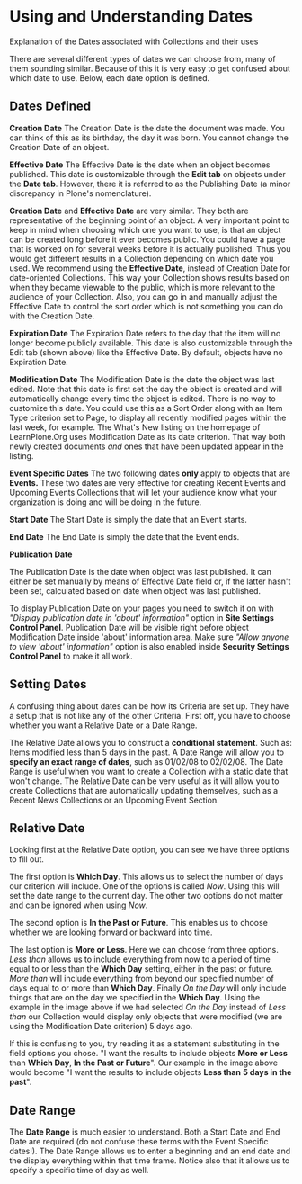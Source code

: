 # Using and Understanding Dates

Explanation of the Dates associated with Collections and their uses

There are several different types of dates we can choose from, many of
them sounding similar. Because of this it is very easy to get confused
about which date to use. Below, each date option is defined.

## Dates Defined

**Creation Date**
The Creation Date is the date the document was made. You can think of
this as its birthday, the day it was born. You cannot change the
Creation Date of an object.

**Effective Date**
The Effective Date is the date when an object becomes published. This
date is customizable through the **Edit tab** on objects under the
**Date tab**. However, there it is referred to as the Publishing Date (a
minor discrepancy in Plone's nomenclature).

**Creation Date** and **Effective Date** are very similar. They both are
representative of the beginning point of an object. A very important
point to keep in mind when choosing which one you want to use, is that
an object can be created long before it ever becomes public. You could
have a page that is worked on for several weeks before it is actually
published. Thus you would get different results in a Collection
depending on which date you used.
We recommend using the **Effective Date**, instead of Creation Date for
date-oriented Collections. This way your Collection shows results based
on when they became viewable to the public, which is more relevant to
the audience of your Collection. Also, you can go in and manually adjust
the Effective Date to control the sort order which is not something you
can do with the Creation Date.

**Expiration Date**
The Expiration Date refers to the day that the item will no longer
become publicly available. This date is also customizable through the
Edit tab (shown above) like the Effective Date. By default, objects have
no Expiration Date.

**Modification Date**
The Modification Date is the date the object was last edited. Note that
this date is first set the day the object is created and will
automatically change every time the object is edited. There is no way to
customize this date. You could use this as a Sort Order along with an
Item Type criterion set to Page, to display all recently modified pages
within the last week, for example. The What's New listing on the
homepage of LearnPlone.Org uses Modification Date as its date criterion.
That way both newly created documents *and* ones that have been updated
appear in the listing.

**Event Specific Dates**
The two following dates **only** apply to objects that
are **Events.** These two dates are very effective for creating Recent
Events and Upcoming Events Collections that will let your audience know
what your organization is doing and will be doing in the future.

**Start Date**
The Start Date is simply the date that an Event starts.

**End Date**
The End Date is simply the date that the Event ends.

**Publication Date**

The Publication Date is the date when object was last published. It can
either be set manually by means of Effective Date field or, if the
latter hasn't been set, calculated based on date when object was last
published.

To display Publication Date on your pages you need to switch it on with
*"Display publication date in 'about' information"* option in **Site
Settings Control Panel**. Publication Date will be visible right before
object Modification Date inside 'about' information area. Make sure
*"Allow anyone to view 'about' information"* option is also enabled
inside **Security Settings Control Panel** to make it all work.

## Setting Dates

A confusing thing about dates can be how its Criteria are set up. They
have a setup that is not like any of the other Criteria. First off, you
have to choose whether you want a Relative Date or a Date Range.

The Relative Date allows you to construct a **conditional statement**.
Such as: Items modified less than 5 days in the past. A Date Range will
allow you to **specify an exact range of dates**, such as 01/02/08 to
02/02/08. The Date Range is useful when you want to create a Collection
with a static date that won't change. The Relative Date can be very
useful as it will allow you to create Collections that are automatically
updating themselves, such as a Recent News Collections or an Upcoming
Event Section.

## Relative Date

Looking first at the Relative Date option, you can see we have three
options to fill out.

The first option is **Which Day**. This allows us to select the number
of days our criterion will include. One of the options is called *Now*.
Using this will set the date range to the current day. The other two
options do not matter and can be ignored when using *Now*.

The second option is **In the Past or Future**. This enables us to
choose whether we are looking forward or backward into time.

The last option is **More or Less**. Here we can choose from three
options. *Less than* allows us to include everything from now to a
period of time equal to or less than the **Which Day** setting, either in
the past or future. *More than* will include everything from beyond our
specified number of days equal to or more than **Which Day**. Finally
*On the Day* will only include things that are on the day we specified in
the **Which Day**. Using the example in the image above if we had
selected *On the Day* instead of *Less than* our Collection would
display only objects that were modified (we are using the Modification
Date criterion) 5 days ago.

If this is confusing to you, try reading it as a statement substituting
in the field options you chose. "I want the results to include objects
**More or Less** than **Which Day**, **In the Past or Future**". Our
example in the image above would become "I want the results to include
objects **Less than** **5 days in the past**".

## Date Range

The **Date Range** is much easier to understand. Both a Start Date and
End Date are required (do not confuse these terms with the Event
Specific dates!). The Date Range allows us to enter a beginning and an
end date and the display everything within that time frame. Notice also
that it allows us to specify a specific time of day as well.
